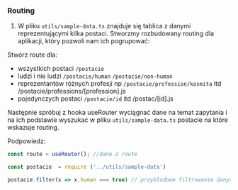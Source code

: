 ### Routing ###

1. W pliku `utils/sample-data.ts` znajduje się tablica z danymi reprezentującymi kilka postaci. Stworzmy rozbudowany routing dla aplikacji, który pozwoli nam ich pogrupować:

Stwórz route dla:
- wszystkich postaci `/postacie`
- ludzi i nie ludzi `/postacie/human` `/postacie/non-human`
- reprezentantów różnych profesji np `/postacie/profession/kosmita` itd /postacie/professions/[profession].js
- pojedynczych postaci `/postacie/id` itd /postac/[id].js

Następnie spróbuj z hooka useRouter wyciągnać dane na temat zapytania i na ich podstawie wyszukać w pliku `utils/sample-data.ts` postacie na które wskazuje routing.

Podpowiedz:
``` javascript
const route = useRouter(); //dane z route

const postacie  = require ('../utils/sample-data')

postacie.filter(x => x.human === true) // przykładowe filtrowanie danych

```

